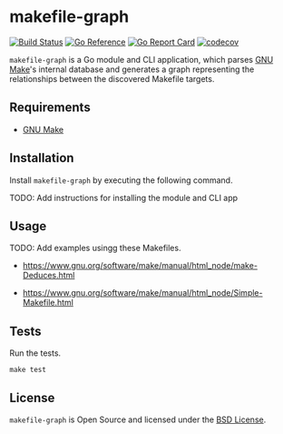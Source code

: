# makefile-graph

[![Build Status](https://github.com/dnaeon/makefile-graph/actions/workflows/test.yaml/badge.svg)](https://github.com/dnaeon/makefile-graph/actions/workflows/test.yaml/badge.svg)
[![Go Reference](https://pkg.go.dev/badge/github.com/dnaeon/makefile-graph.svg)](https://pkg.go.dev/gopkg.in/dnaeon/makefile-graph)
[![Go Report Card](https://goreportcard.com/badge/github.com/dnaeon/makefile-graph)](https://goreportcard.com/report/github.com/dnaeon/makefile-graph)
[![codecov](https://codecov.io/gh/dnaeon/makefile-graph/branch/master/graph/badge.svg)](https://codecov.io/gh/dnaeon/makefile-graph)

`makefile-graph` is a Go module and CLI application, which parses
[GNU Make](https://www.gnu.org/software/make/)'s internal database and generates a
graph representing the relationships between the discovered Makefile targets.

## Requirements

* [GNU Make](https://www.gnu.org/software/make/)

## Installation

Install `makefile-graph` by executing the following command.

TODO: Add instructions for installing the module and CLI app

## Usage

TODO: Add examples usingg these Makefiles.

- https://www.gnu.org/software/make/manual/html_node/make-Deduces.html

- https://www.gnu.org/software/make/manual/html_node/Simple-Makefile.html

## Tests

Run the tests.

``` shell
make test
```

## License

`makefile-graph` is Open Source and licensed under the [BSD
License](http://opensource.org/licenses/BSD-2-Clause).
